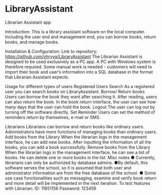 # LibraryAssistant
Librarian Assistant app

Introduction:
This is a library assistant software on the local computer. Including the user end and management end, you can borrow books, return books, and manage books.

Installation & Configuration:
Link to repository: https://github.com/yhryyq/LibraryAssistant
The Librarian Assistant is designed to be used exclusively as a PC app. A PC with Windows system is therefore required. Some manual work is needed - customers will need to import their book and user’s information into a SQL database in the format that Librarian Assistant expects.

Usage for different types of users
Registered Users
Search
As a registered user you can search books on LibraryAssistant.
Borrow/ Return books
Users can borrow the book they want after searching it. After reading, users can also return the book. In the book return interface, the user can see how many days that the user can hold the book.
Logout
The user can log out by turning off the software directly.
Set Reminder
Users can set the method of reminders return by themselves, e-mail or SMS.

Librarians
Librarians can borrow and return books like ordinary users. Administrators have more functions of managing books than ordinary users. 
Add books from the Library
When the librarian logs in the management interface, he can add new books. After inputting the information of all the books, you can add a book successfully. 
Remove books from the Library 
When the librarian logs in the management interface, he can see a list of books. He can delete one or more books in the list. 
Misc notes
● Currently, librarians can only be authorized by database admins.
●By default, this software serves the school, so it is assumed that both user and administrator information are from the free database of the school.
● Some use case functionalities such as messaging, examine and verify book return
and more detail will be implemented in the next iteration.
To test features with Librarian:
ID: 11651156
Password: 123456 
